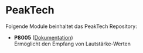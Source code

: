 # PeakTech

Folgende Module beinhaltet das PeakTech Repository:

- __P8005__ ([Dokumentation](P8005))  
	Ermöglicht den Empfang von Lautstärke-Werten